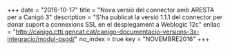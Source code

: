 +++
date        = "2016-10-17"
title       = "Nova versió del connector amb ARESTA per a Canigó 3"
description = "S'ha publicat la versió 1.1.1 del connector per donar suport a connexions SSL en el desplegament a Weblogic 12c"
enllac	    = "http://canigo.ctti.gencat.cat/canigo-documentacio-versions-3x-integracio/modul-psgd/"
no_index    = true
key         = "NOVEMBRE2016"
+++

